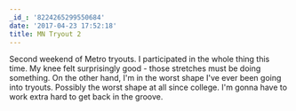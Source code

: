 ```yaml
---
_id_: '8224265299550684'
date: '2017-04-23 17:52:18'
title: MN Tryout 2
---
```


Second weekend of Metro tryouts. I participated in the whole thing this time. My knee felt surprisingly good - those stretches must be doing
something. On the other hand, I'm in the worst shape I've ever been going into tryouts. Possibly the worst shape at all since college. I'm
gonna have to work extra hard to get back in the groove.
